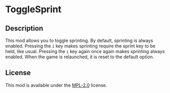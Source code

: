 # ToggleSprint

## Description

This mod allows you to toggle sprinting. By default, sprinting is always enabled.
Pressing the `i` key makes sprinting require the sprint key to be held, like usual.
Pressing the `i` key again once again makes sprinting always enabled.
When the game is relaunched, it is reset to the default option.

## License

This mod is available under the [MPL-2.0](LICENSE.txt) license.